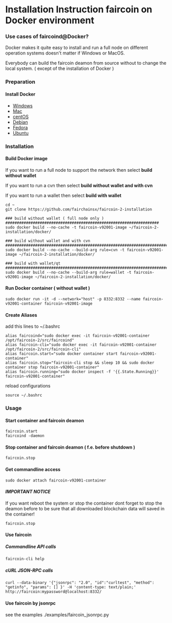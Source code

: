 # Installation Instruction faircoin on Docker environment

### Use cases of faircoind@Docker?

Docker makes it quite easy to install and run a full node on different operation systems doesn't matter if Windows or MacOS.

Everybody can build the faircoin deamon from source without to change the local system. ( except of the installation of Docker )

### Preparation

#### Install Docker
* [Windows](https://docs.docker.com/docker-for-windows/)
* [Mac](https://docs.docker.com/docker-for-mac/)
* [centOS](https://docs.docker.com/install/linux/docker-ce/centos/)
* [Debian](https://docs.docker.com/install/linux/docker-ce/debian/)
* [Fedora](https://docs.docker.com/install/linux/docker-ce/fedora/)
* [Ubuntu](https://docs.docker.com/install/linux/docker-ce/ubuntu/)


### Installation

#### Build Docker image

If you want to run a full node to support the network then select **build without wallet**

If you want to run a cvn then select **build without wallet and with cvn**

If you want to run a wallet then select **build with wallet**


~~~
cd ~
git clone https://github.com/fairchainsx/faircoin-2-installation

### build without wallet ( full node only ) ###################################################################
sudo docker build --no-cache -t faircoin-v92001-image ~/faircoin-2-installation/docker/

### build without wallet and with cvn #########################################################################
sudo docker build --no-cache --build-arg rule=cvn -t faircoin-v92001-image ~/faircoin-2-installation/docker/

### build with wallet/qt ######################################################################################
sudo docker build --no-cache --build-arg rule=wallet -t faircoin-v92001-image ~/faircoin-2-installation/docker/
~~~

#### Run Docker container ( without wallet )
~~~
sudo docker run -it -d --network="host" -p 8332:8332 --name faircoin-v92001-container faircoin-v92001-image
~~~

#### Create Aliases
add this lines to ~/.bashrc
~~~
alias faircoind="sudo docker exec -it faircoin-v92001-container /opt/faircoin-2/src/faircoind"
alias faircoin-cli="sudo docker exec -it faircoin-v92001-container /opt/faircoin-2/src/faircoin-cli"
alias faircoin.start="sudo docker container start faircoin-v92001-container"
alias faircoin.stop="faircoin-cli stop && sleep 10 && sudo docker container stop faircoin-v92001-container"
alias faircoin.running="sudo docker inspect -f '{{.State.Running}}' faircoin-v92001-container"
~~~
reload configurations
~~~
source ~/.bashrc
~~~

### Usage

#### Start container and faircoin deamon
~~~
faircoin.start
faircoind -daemon
~~~

#### Stop container and faircoin deamon ( f.e. before shutdown )
~~~
faircoin.stop
~~~

#### Get commandline access
~~~
sudo docker attach faircoin-v92001-container
~~~

#### ***IMPORTANT NOTICE***

If you want reboot the system or stop the container dont forget to stop the deamon before to be sure that all downloaded blockchain data will saved in the container!
~~~
faircoin.stop
~~~


#### Use faircoin

##### Commandline API calls
~~~
faircoin-cli help
~~~

##### cURL JSON-RPC calls
~~~
curl --data-binary '{"jsonrpc": "2.0", "id":"curltest", "method": "getinfo", "params": [] }' -H 'content-type: text/plain;' http://faircoin:mypassword@localhost:8332/
~~~

#### Use faircoin by jsonrpc
see the examples ./examples/faircoin_jsonrpc.py
